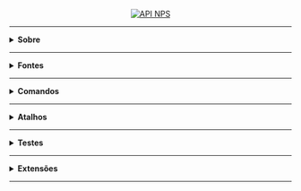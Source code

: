 <p align="center">
  <a href="#">
    <img 
         src="https://github.com/lucasrmagalhaes/API_NPS_NLW4-Node.js/blob/main/api/src/assets/img/project.jpg" 
         alt="API NPS" 
    />
  </a>
</p>

<hr />

<details>
  <summary><strong>Sobre</strong></summary>
  <br />
  <p align="justify">
    &nbsp;&nbsp;&nbsp;&nbsp;&nbsp;Este projeto é uma aplicação back-end que consiste no cálculo do NPS da empresa. Nele, cadastramos usuários, cadastramos pesquisas, enviamos e-mail aos usuários para responder a pesquisas de satisfação e com isso podemos realizar o cálculo do NPS.
    <br /> <br />
    &nbsp;&nbsp;&nbsp;&nbsp;&nbsp;O Net Promoter Score é um tipo de métrica criada para medir a satisfação do cliente, como: "De 0 a 10, quanto você recomenda nossa empresa?"
    <br /> <br />
    <strong>Dia 1 -</strong> Fundamentos do Node.js
    <br />
    <strong>Dia 2 -</strong> Iniciando com o Banco de Dados
    <br />
    <strong>Dia 3 -</strong> Testando a Nossa Aplicação
    <br />
    <strong>Dia 4 -</strong> Envio de E-mail
    <br />
    <strong>Dia 5 - </strong> Finalizando Nossa API com Validações
  </p>
</details>

<hr />

<details>
  <summary><strong>Fontes</strong></summary>
  <br />
  <p><strong>Fontes utilizadas no projeto:</strong></p>
 
  - [yup](https://github.com/jquense/yup)
  - [handlebarsjs](https://handlebarsjs.com/)
  - [Ethereal](https://ethereal.email/)
  - [Nodemailer](https://nodemailer.com/about/)
  - [supertest](https://www.npmjs.com/package/supertest)
  - [Beekeeper](https://www.beekeeperstudio.io/)
  - [TypeORM](https://typeorm.io/#/)
  - [Knex.js](http://knexjs.org/)
  - [Yarn](https://yarnpkg.com/getting-started/install)
  
</details>

<hr />

<details>
    <summary><strong>Comandos</strong></summary>
    <br />
    <p><strong>Comandos utilizados durante o desenvolvimento da API:</strong></p>
    <br />
    <pre>yarn init</pre>
    <pre>yarn add express</pre>
    <pre>yarn add @types/express -D</pre>
    <pre>yarn add typescript -D</pre>
    <pre>yarn tsc --init</pre>
    <pre>yarn add ts-node-dev -D</pre>
    <pre>yarn add typeorm reflect-metadata</pre>
    <pre>yarn add sqlite3</pre>
    <pre>yarn dev</pre>
    <pre>yarn typeorm</pre>
    <pre>npx typeorm migration:create -n CreateUsers</pre>
    <pre>yarn typeorm migration:run</pre>
    <pre>yarn typeorm migration:revert</pre>
    <pre>yarn add uuid</pre>
    <pre>yarn add @types/uuid -D</pre>
    <pre>npx typeorm migration:create -n CreateSurveys</pre>
    <pre>yarn add jest @types/jest -D</pre>
    <pre>npx jest --init</pre>
    <pre>yarn add ts-jest -D</pre>
    <pre>npm i --save-dev @types/jest</pre>
    <pre>npm i jest -D</pre>
    <pre>yarn add cross-env -D</pre>
    <pre>npm install supertest @types/supertest -D</pre>
    <pre>npx typeorm migration:create -n CreateSurveysUsers</pre>
    <pre>npm i nodemailer</pre>
    <pre>npm install handlebars</pre>
    <pre>yarn add yup</pre>
    <pre>yarn add express-async-errors</pre>
</details>

<hr />

<details>
    <summary><strong>Atalhos</strong></summary>
    <br />
    <p align="left">
        <strong>Atalhos interessantes no Visual Studio Code:</strong>
        <br />
        <ul>
            <li>Removendo os imports: Alt + Shift + O</li>
            <li>Renomear mais de uma linha: Ctrl + Shift + L</li>
        </ul>
    </p>
</details>

<hr />

<details>
    <summary><strong>Testes</strong></summary>
    <br />
    <p align="left">
      <strong>Testes de Integração</strong> 
      <br />
      -> routes -> controller -> respository 
      <br />
      <- repository <- controller <- response
    </p>
</details>

<hr />

<details>
    <summary><strong>Extensões</strong></summary>
    <br />
    <p><strong>Extensões recomendadas:</strong></p>
    <ol>
        <li>Omni</li>
        <li>Material Icon Theme</li>
        <li>Code Spell Checker</li>
        <li>Bracket Pair Colorizer</li>
    </ol>
</details>

<hr />
